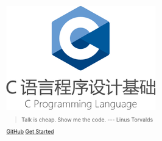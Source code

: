 ![logo](.assets/images/C_Programming_Language_with_Title.svg)

<!-- > Welcome to the CPL Class. -->

> <font color="#636363">Talk is cheap. Show me the code. --- Linus Torvalds</font>
<!-- - `Truth can only be found in one place: the code.` --- Robert C. Martin -->

[GitHub](https://github.com/courses-at-nju-by-hfwei/cpl-docs/)
[Get Started](?id=课程简介)

